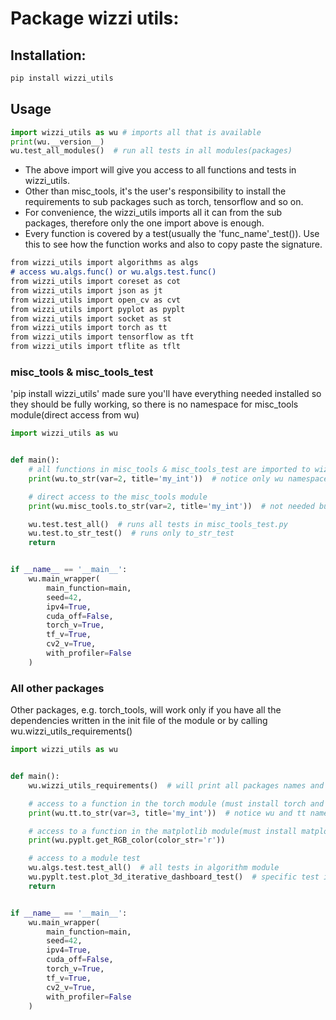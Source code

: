 # Package wizzi utils:  
## Installation: 
```bash
pip install wizzi_utils 
```
## Usage
```python
import wizzi_utils as wu # imports all that is available
print(wu.__version__) 
wu.test_all_modules()  # run all tests in all modules(packages)
```
* The above import will give you access to all functions and tests in wizzi_utils.<br/>
* Other than misc_tools, it's the user's responsibility to install the requirements to sub packages such
as torch, tensorflow and so on.
* For convenience, the wizzi_utils imports all it can from the sub packages, therefore
only the one import above is enough.
* Every function is covered by a test(usually the 'func_name'_test()). Use this to see how the 
function works and also to copy paste the signature.
```markdown
from wizzi_utils import algorithms as algs  
# access wu.algs.func() or wu.algs.test.func() 
from wizzi_utils import coreset as cot
from wizzi_utils import json as jt
from wizzi_utils import open_cv as cvt
from wizzi_utils import pyplot as pyplt
from wizzi_utils import socket as st
from wizzi_utils import torch as tt
from wizzi_utils import tensorflow as tft
from wizzi_utils import tflite as tflt
```

###  misc_tools & misc_tools_test
'pip install wizzi_utils' made sure you'll have everything needed installed so they should be fully working,
so there is no namespace for misc_tools module(direct access from wu)<br/>
```python
import wizzi_utils as wu


def main():
    # all functions in misc_tools & misc_tools_test are imported to wizzi_utils
    print(wu.to_str(var=2, title='my_int'))  # notice only wu namespace

    # direct access to the misc_tools module
    print(wu.misc_tools.to_str(var=2, title='my_int'))  # not needed but possible

    wu.test.test_all()  # runs all tests in misc_tools_test.py
    wu.test.to_str_test()  # runs only to_str_test
    return


if __name__ == '__main__':
    wu.main_wrapper(
        main_function=main,
        seed=42,
        ipv4=True,
        cuda_off=False,
        torch_v=True,
        tf_v=True,
        cv2_v=True,
        with_profiler=False
    )
```

### All other packages
Other packages, e.g. torch_tools, will work only if you have all the dependencies written in the init file of the module
or by calling wu.wizzi_utils_requirements()

```python
import wizzi_utils as wu


def main():
    wu.wizzi_utils_requirements()  # will print all packages names and their requirements

    # access to a function in the torch module (must install torch and torchvision)
    print(wu.tt.to_str(var=3, title='my_int'))  # notice wu and tt namespaces. tt for torch tools

    # access to a function in the matplotlib module(must install matplotlib and mpl_toolkits)
    print(wu.pyplt.get_RGB_color(color_str='r'))

    # access to a module test
    wu.algs.test.test_all()  # all tests in algorithm module
    wu.pyplt.test.plot_3d_iterative_dashboard_test()  # specific test in pyplot module
    return


if __name__ == '__main__':
    wu.main_wrapper(
        main_function=main,
        seed=42,
        ipv4=True,
        cuda_off=False,
        torch_v=True,
        tf_v=True,
        cv2_v=True,
        with_profiler=False
    )
```  
      
      
    